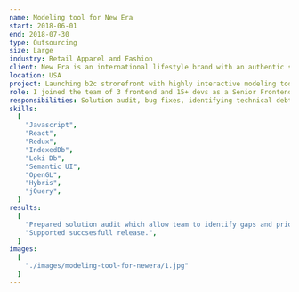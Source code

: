 ```yaml
---
name: Modeling tool for New Era
start: 2018-06-01
end: 2018-07-30
type: Outsourcing
size: Large
industry: Retail Apparel and Fashion
client: New Era is an international lifestyle brand with an authentic sports heritage that dates back over 100 years. Best known for being the official on-field cap for Major League Baseball and the National Football League, New Era is the brand of choice not only for its headwear collection, but also for its accessories and apparel lines for men, women and youth.
location: USA
project: Launching b2c strorefront with highly interactive modeling tool for products. Modeling tool built as standalone app which provides innovative UX for customers to build and preview 3D model of caps, integrated with Store's checkout flow. As a part of that process user choose cap fasion, meshes, colors, add logos and other varios configurations to model, preview final design and attach that to an order. 3D modeling built on top of ThreeJS and React, plus Redux and Sagas to manage data flow. Hybris storefront with full fledged checkout process is also in scope if that product.
role: I joined the team of 3 frontend and 15+ devs as a Senior Frontend Developer to audit solution, help identifying gaps and support upcoming release.
responsibilities: Solution audit, bug fixes, identifying technical debt.
skills:
  [
    "Javascript",
    "React",
    "Redux",
    "IndexedDb",
    "Loki Db",
    "Semantic UI",
    "OpenGL",
    "Hybris",
    "jQuery",
  ]
results:
  [
    "Prepared solution audit which allow team to identify gaps and prioritize remaining work.",
    "Supported succsesfull release.",
  ]
images:
  [
    "./images/modeling-tool-for-newera/1.jpg"
  ]
---
```

